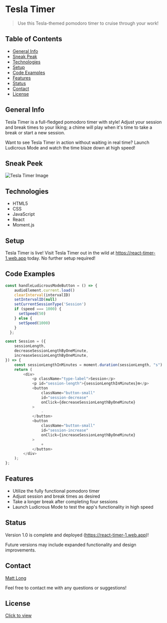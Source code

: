 # Tesla Timer

> Use this Tesla-themed pomodoro timer to cruise through your work!

## Table of Contents

- [General Info](#general-info)
- [Sneak Peak](#sneak-peek)
- [Technologies](#technologies)
- [Setup](#setup)
- [Code Examples](#code-examples)
- [Features](#features)
- [Status](#status)
- [Contact](#contact)
- [License](#license)

## General Info

Tesla Timer is a full-fledged pomodoro timer with style! Adjust your session and break times to your liking; a chime will play when it's time to take a break or start a new session.

Want to see Tesla Timer in action without waiting in real time? Launch Ludicrous Mode and watch the time blaze down at high speed!

## Sneak Peek

![Tesla Timer Image](https://i.imgur.com/qRvtI48.png)

## Technologies

- HTML5
- CSS
- JavaScript
- React
- Moment.js

## Setup

Tesla Timer is live! Visit Tesla Timer out in the wild at https://react-timer-1.web.app today. No further setup required!

## Code Examples

```javaScript
const handleLudicrousModeButton = () => {
    audioElement.current.load()
    clearInterval(intervalID)
    setIntervalID(null)
    setCurrentSessionType('Session')
    if (speed === 1000) {
      setSpeed(50)
    } else {
      setSpeed(1000)
    }
  };
```

```javascript
const Session = ({
	sessionLength,
	decreaseSessionLengthByOneMinute,
	increaseSessionLengthByOneMinute,
}) => {
	const sessionLengthInMinutes = moment.duration(sessionLength, "s").minutes();
	return (
		<div>
			<p className="type-label">Session</p>
			<p id="session-length">{sessionLengthInMinutes}m</p>
			<button
				className="button-small"
				id="session-decrease"
				onClick={decreaseSessionLengthByOneMinute}
			>
				-
			</button>
			<button
				className="button-small"
				id="session-increase"
				onClick={increaseSessionLengthByOneMinute}
			>
				+
			</button>
		</div>
	);
};
```

## Features

- Utilize the fully functional pomodoro timer
- Adjust session and break times as desired
- Take a longer break after completing four sessions
- Launch Ludicrous Mode to test the app's functionality in high speed

## Status

Version 1.0 is complete and deployed (https://react-timer-1.web.app)!

Future versions may include expanded functionality and design improvements.

## Contact

[Matt Long](https://www.linkedin.com/in/mattlong34/)

Feel free to contact me with any questions or suggestions!

## License

[Click to view](https://github.com/MattLong34/react-timer/blob/master/LICENSE.md)
